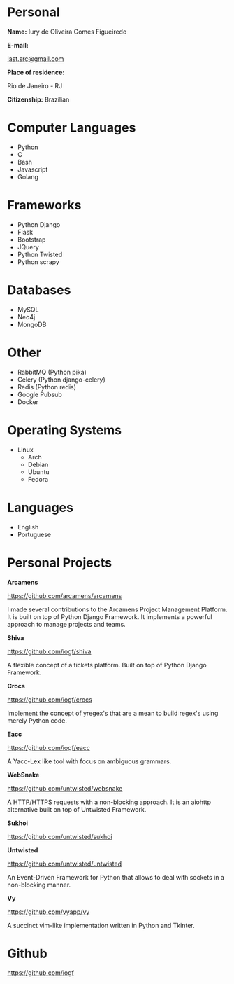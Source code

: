 Personal
========

**Name:** 
Iury de Oliveira Gomes Figueiredo

**E-mail:** 

last.src@gmail.com

**Place of residence:** 

Rio de Janeiro - RJ

**Citizenship:** 
Brazilian

Computer Languages
==================

- Python 
- C
- Bash
- Javascript 
- Golang

Frameworks
==========

- Python Django
- Flask
- Bootstrap
- JQuery
- Python Twisted
- Python scrapy

Databases
=========

- MySQL
- Neo4j
- MongoDB


Other 
=====

- RabbitMQ (Python pika)
- Celery (Python django-celery)
- Redis (Python redis)
- Google Pubsub
- Docker

Operating Systems
=================

- Linux 
    - Arch
    - Debian
    - Ubuntu
    - Fedora

Languages
=========

- English 
- Portuguese 

Personal Projects
=================

**Arcamens**

https://github.com/arcamens/arcamens

I made several contributions to the Arcamens Project Management Platform. It is built on top
of Python Django Framework. It implements a powerful approach to manage projects and teams.

**Shiva**

https://github.com/iogf/shiva

A flexible concept of a tickets platform. Built on top of Python Django Framework.

**Crocs**

https://github.com/iogf/crocs

Implement the concept of yregex's that are a mean to build regex's using
merely Python code.

**Eacc**

https://github.com/iogf/eacc

A Yacc-Lex like tool with focus on ambiguous grammars.

**WebSnake**

https://github.com/untwisted/websnake

A HTTP/HTTPS requests with a non-blocking approach. It is an aiohttp alternative
built on top of Untwisted Framework.

**Sukhoi**

https://github.com/untwisted/sukhoi

**Untwisted**

https://github.com/untwisted/untwisted

An Event-Driven Framework for Python that allows to deal with sockets in a non-blocking
manner.

**Vy**

https://github.com/vyapp/vy

A succinct vim-like implementation written in Python and Tkinter.

Github
======

https://github.com/iogf

